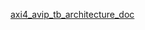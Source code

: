 [axi4_avip_tb_architecture_doc](https://docs.google.com/document/d/e/2PACX-1vQVqz9kiTwUN4iPiNQkNv9I24kzNKwncPgjPe6vBiq2fQkUTW9v1vrTaYqEs1t4GgjPnbifN8OFCCDq/pub)
